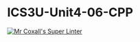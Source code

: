 # ICS3U-Unit4-06-CPP

[![Mr Coxall's Super Linter](https://github.com/Evgeny-Vovk/ICS3U-Unit4-06-CPP/workflows/Mr%20Coxall's%20Super%20Linter/badge.svg)](https://github.com/Evgeny-Vovk/ICS3U-Unit4-06-CPP/actions)
